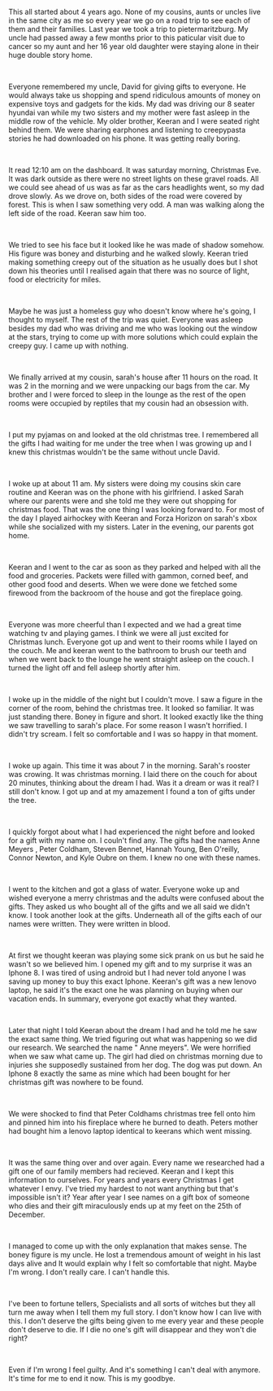 This all started about 4 years ago. None of my cousins, aunts or uncles live in the same city as me so every year we go on a road trip to see each of them and their families. Last year we took a trip to pietermaritzburg. My uncle had passed away a few months prior to this paticular visit due to cancer so my aunt and her 16 year old daughter were staying alone in their huge double story home.

&#x200B;

Everyone remembered my uncle, David for giving gifts to everyone. He would always take us shopping and spend ridiculous amounts of money on expensive toys and gadgets for the kids. My dad was driving our 8 seater hyundai van while my two sisters and my mother were fast asleep in the middle row of the vehicle. My older brother, Keeran and I were seated right behind them. We were sharing earphones and listening to creepypasta stories he had downloaded on his phone. It was getting really boring.

&#x200B;

It read 12:10 am on the dashboard. It was saturday morning, Christmas Eve. It was dark outside as there were no street lights on these gravel roads. All we could see ahead of us was as far as the cars headlights went, so my dad drove slowly. As we drove on, both sides of the road were covered by forest. This is when I saw something very odd. A man was walking along the left side of the road. Keeran saw him too.

&#x200B;

We tried to see his face but it looked like he was made of shadow somehow. His figure was boney and disturbing and he walked slowly. Keeran tried making something creepy out of the situation as he usually does but I shot down his theories until I realised  again that there was no source of light, food or electricity for miles.

&#x200B;

Maybe he was just a homeless guy who doesn't know where he's going, I thought to myself. The rest of the trip was quiet. Everyone was asleep besides my dad who was driving and me who was looking out the window at the stars, trying to come up with more solutions which could explain the creepy guy. I came up with nothing.

&#x200B;

We finally arrived at my cousin, sarah's house after 11 hours on the road. It was 2 in the morning and we were unpacking our bags from the car. My brother and I were forced to sleep in the lounge as the rest of the open rooms were occupied by reptiles that my cousin had an obsession with.

&#x200B;

I put my pyjamas on and looked at the old christmas tree. I remembered all the gifts I had waiting for me under the tree when I was growing up and I knew this christmas wouldn't be the same without uncle David.

&#x200B;

I woke up at about 11 am. My sisters were doing my cousins skin care routine and Keeran was on the phone with his girlfriend. I asked Sarah where our parents were and she told me they were out shopping for christmas food. That was the one thing I was looking forward to. For most of the day I played airhockey with Keeran and Forza Horizon on sarah's xbox while she socialized with my sisters. Later in the evening, our parents got home.

&#x200B;

Keeran and I went to the car as soon as they parked and helped with all the food and groceries. Packets were filled with gammon, corned beef, and other good food and deserts. When we were done we fetched some firewood from the backroom of the house and got the fireplace going.

&#x200B;

Everyone was more cheerful than I expected and we had a great time watching tv and playing games. I think we were all just excited for Christmas lunch. Everyone got up and went to their rooms while I layed on the couch. Me and keeran went to the bathroom to brush our teeth and when we went back to the lounge he went straight asleep on the couch. I turned the light off and fell asleep shortly after him.

&#x200B;

I woke up in the middle of the night but I couldn't move. I saw a figure in the corner of the room, behind the christmas tree. It looked so familiar. It was just standing there. Boney in figure and short. It looked exactly like the thing we saw travelling to sarah's place. For some reason I wasn't horrified. I didn't try scream. I felt so comfortable and I was so happy in that moment.

&#x200B;

I woke up again. This time it was about  7 in the morning. Sarah's rooster was crowing. It was christmas morning. I laid there on the couch for about 20 minutes, thinking about the dream I had. Was it a dream or was it real? I still don't know. I got up and at my amazement I found a ton of gifts under the tree.

&#x200B;

I quickly forgot about what I had experienced the night before and looked for a gift with my name on. I couln't find any. The gifts had the names Anne Meyers , Peter Coldham, Steven Bennet, Hannah Young, Ben O'reilly, Connor Newton, and Kyle Oubre on them. I knew no one with these names.

&#x200B;

I went to the kitchen and got a glass of water. Everyone woke up and wished everyone a merry christmas and the adults were confused about the gifts. They asked us who bought all of the gifts and we all said we didn't know. I took another look at the gifts. Underneath all of the gifts each of our names were written. They were written in blood.

&#x200B;

At first we thought keeran was playing some sick prank on us but he said he wasn't so we believed him. I opened my gift and to my surprise it was an Iphone 8. I was tired of using android but I had never told anyone I was saving up money to buy this exact Iphone. Keeran's gift was a new lenovo laptop, he said it's the exact one he was planning on buying when our vacation ends. In summary, everyone got exactly what they wanted.

&#x200B;

Later that night I told Keeran about the dream I had and he told me he saw the exact same thing. We tried figuring out what was happening so we did our research. We searched the name " Anne meyers". We were horrified when we saw what came up. The girl had died on christmas morning due to injuries she supposedly sustained from her dog. The dog was put down. An Iphone 8 exactly the same as mine  which had been bought for her christmas gift was nowhere to be found.

&#x200B;

We were shocked to find that Peter Coldhams christmas tree fell onto him and pinned him into his fireplace where he burned to death. Peters mother had bought him a lenovo laptop identical to keerans  which went missing.

&#x200B;

It was the same thing over and over again. Every name we researched had a gift one of our family members had recieved. Keeran and I kept this information to ourselves. For years and years every Christmas I get whatever I envy. I've tried my hardest to not want anything but that's impossible isn't it? Year after year I see names on a gift box of someone who dies and their gift miraculously ends up at my feet on the 25th of December.

&#x200B;

I managed to come up with the only explanation that makes sense. The boney figure is my uncle. He lost a tremendous amount of weight in his last days alive and It would explain why I felt so comfortable that night. Maybe I'm wrong. I don't really care. I can't handle this.

&#x200B;

I've been to fortune tellers, Specialists and all sorts of witches but they all turn me away when I tell them my full story. I don't know how I can live with this. I don't deserve the gifts being given to me every year and these people don't deserve to die. If I die no one's gift will disappear and they won't die right?

&#x200B;

Even if I'm wrong I feel guilty. And it's something I can't deal with anymore. It's time for me to end it now. This is my goodbye.